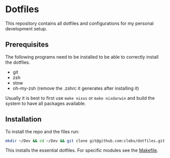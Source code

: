 # Dotfiles

This repository contains all dotfiles and configurations for my personal development setup.

## Prerequisites
The following programs need to be installed to be able to correctly install the dotfiles.

- git
- zsh
- stow
- oh-my-zsh (remove the .zshrc it generates after installing it)

Usually it is best to first use `make nixos` or `make nixdarwin` and build the system to have all packages available.

## Installation

To install the repo and the files run:
```bash
mkdir ~/Dev && cd ~/Dev && git clone git@github.com:clebs/dotfiles.git && cd dotfiles && make install
```
This installs the essential dotfiles. For specific modules see the [Makefile](./Makefile).
